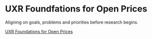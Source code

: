 # UXR Foundfations for Open Prices
Aligning on goals, problems and priorities before research begins.


[UXR Foundations for Open Prices](https://docs.google.com/document/d/128AW9FeZ54vmUZplM05Nn7POLXpOcwhablqOZjKJD8s/edit?tab=t.0#heading=h.dvgtvbvtlt1i)
